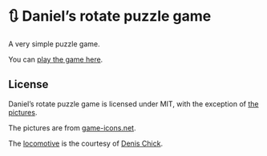 # :arrows_clockwise: Daniel’s rotate puzzle game

A very simple puzzle game.

You can [play the game here](https://bence-toth.github.io/daniel-memory-game/).


## License

Daniel’s rotate puzzle game is licensed under MIT,
with the exception of [the pictures](https://github.com/bence-toth/daniel-memory-game/tree/master/assets/puzzles).

The pictures are from [game-icons.net](https://unsplash.com/).

The [locomotive](https://unsplash.com/photos/mHqIs22M2Kw) is the courtesy of [Denis Chick](https://unsplash.com/@drc1948).
